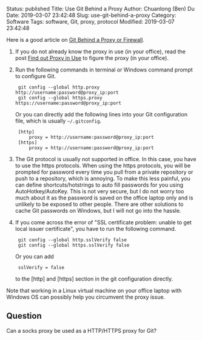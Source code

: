 Status: published
Title: Use Git Behind a Proxy
Author: Chuanlong (Ben) Du
Date: 2019-03-07 23:42:48
Slug: use-git-behind-a-proxy
Category: Software
Tags: software, Git, proxy, protocol
Modified: 2019-03-07 23:42:48

Here is a good article on [Git Behind a Proxy or Firewall](http://www.librebyte.net/en/git/git-behind-a-proxy-or-firewall/).

1. If you do not already know the proxy in use (in your office), 
    read the post [Find out Proxy in Use](http://www.legendu.net/en/blog/find-out-proxy-in-use/)
    to figure the proxy (in your office).

1. Run the following commands in terminal or Windows command prompt to configure Git.

        git config --global http.proxy http://username:password@proxy_ip:port
        git config --global https.proxy https://username:password@proxy_ip:port

    Or you can directly add the following lines into your Git configuration file,
    which is usually `~/.gitconfig`.

        [http]
            proxy = http://username:password@proxy_ip:port
        [https]
            proxy = http://username:password@proxy_ip:port

2. The Git protocol is usually not supported in office.
    In this case,
    you have to use the https protocols.
    When using the https protocols,
    you will be prompted for password every time you pull from a private repository 
    or push to a repository,
    which is annoying.
    To make this less painful,
    you can define shortcuts/hotstrings to auto fill passwords for you using AutoHotkey/AutoKey.
    This is not very secure,
    but I do not worry too much about it as the password is saved on the office laptop only
    and is unlikely to be exposed to other people.
    There are other solutions to cache Git passwords on Windows,
    but I will not go into the hassle.

3. If you come across the error of "SSL certificate problem: unable to get local issuer certificate",
    you have to run the following command.

        git config --global http.sslVerify false
        git config --global https.sslVerify false

    Or you can add
    
        sslVerify = false

    to the [http] and [https] section in the git configuration directly.

Note that working in a Linux virtual machine on your office laptop with Windows OS
can possibly help you circumvent the proxy issue.

## Question

Can a socks proxy be used as a HTTP/HTTPS proxy for Git?